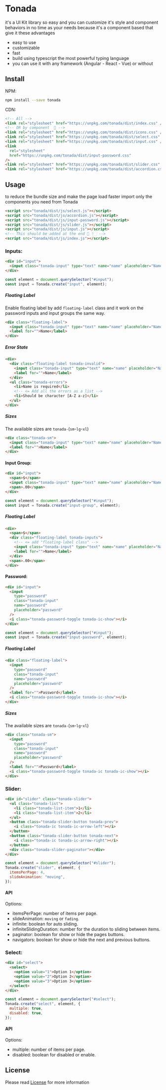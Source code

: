 # Tonada

it's a UI Kit library so easy and you can customize it's style and component behaviors in no time as your needs because it's a component based that give it these advantages

- easy to use
- customizable
- fast
- build using typescript the most powerful typing language
- you can use it with any framework (Angular - React - Vue) or without

## Install

NPM:

```bash
npm install --save tonada
```

CDN:

```html
<!-- All -->
<link rel="stylesheet" href="https://unpkg.com/tonada/dist/index.css" />
<!-- OR by component  🙌 -->
<link rel="stylesheet" href="https://unpkg.com/tonada/dist/icons.css" />
<link rel="stylesheet" href="https://unpkg.com/tonada/dist/select.css" />
<link rel="stylesheet" href="https://unpkg.com/tonada/dist/input.css" />
<link
  rel="stylesheet"
  href="https://unpkg.com/tonada/dist/input-password.css"
/>
<link rel="stylesheet" href="https://unpkg.com/tonada/dist/slider.css" />
<link rel="stylesheet" href="https://unpkg.com/tonada/dist/accordion.css" />
```

## Usage

to reduce the bundle size and make the page load faster import only the components you need from Tonada

```html
<script src="tonada/dist/js/select.js"></script>
<script src="tonada/dist/js/accordion.js"></script>
<script src="tonada/dist/js/input-password.js"></script>
<script src="tonada/dist/js/slider.js"></script>
<script src="tonada/dist/js/input.js"></script>
<!-- This should be added at the end 🚫 👇🏻 -->
<script src="tonada/dist/js/index.js"></script>
```

### Inputs:

```html
<div id="input">
  <input class="tonada-input" type="text" name="name" placeholder="Name" />
</div>
```

```javascript
const element = document.querySelector("#input");
const input = Tonada.create("input", element);
```

##### Floating Label

Enable floating label by add `floating-label` class and it work on the password inputs and input groups the same way.

```html
<div class="floating-label">
  <input class="tonada-input" type="text" name="name" placeholder="Name" />
  <label for="">Name</label>
</div>
```

##### Error State

```html
<div>
  <div class="floating-label tonada-invalid">
    <input class="tonada-input" type="text" name="name" placeholder="Name" />
    <label for="">Name</label>
  </div>
  <ul class="tonada-errors">
    <li>Name is required</li>
    <!-- <= Add all the errors as a list -->
    <li>Should be character [A-Z a-z]</li>
  </ul>
</div>
```

##### Sizes
The available sizes are `tonada-`(`sm`-`lg`-`xl`)
```html
<div class="tonada-sm">
  <input class="tonada-input" type="text" name="name" placeholder="Name" />
  <label for="">Name</label>
</div>
```

#### Input Group:

```html
<div id="input">
  <span>$</span>
  <input class="tonada-input" type="text" name="name" placeholder="Name" />
  <span>.00</span>
</div>
```

```javascript
const element = document.querySelector("#input");
const input = Tonada.create("input-group", element);
```

##### Floating Label

```html
<div>
  <span>$</span>
  <div class="floating-label tonada-inputs">
    <!-- <= add "floating-label class" -->
    <input class="tonada-input" type="text" name="name" placeholder="Name" />
    <label for="">Name</label>
  </div>
  <span>.00</span>
</div>
```

#### Password:

```html
<div id="input">
  <input
    type="password"
    class="tonada-input"
    name="password"
    placeholder="password"
  />
  <i class="tonada-password-toggle tonada-ic-show"></i>
</div>
```

```javascript
const element = document.querySelector("#input");
const input = Tonada.create("input-password", element);
```

##### Floating Label

```html
<div class="floating-label">
  <input
    type="password"
    class="tonada-input"
    name="password"
    placeholder="password"
  />
  <label for="">Password</label>
  <i class="tonada-password-toggle tonada-ic-show"></i>
</div>
```

##### Sizes
The available sizes are `tonada-`(`sm`-`lg`-`xl`)
```html
<div class="tonada-sm">
  <input
    type="password"
    class="tonada-input"
    name="password"
    placeholder="password"
  />
  <label for="">Password</label>
  <i class="tonada-password-toggle tonada-ic tonada-ic-show"></i>
</div>
```

### Slider:

```html
<div id="slider" class="tonada-slider">
  <ul class="tonada-list">
    <li class="tonada-list-item">1</li>
    <li class="tonada-list-item">2</li>
  </ul>
  <button class="tonada-slider-button tonada-prev">
    <i class="tonada-ic tonada-ic-arrow-left"></i>
  </button>
  <button class="tonada-slider-button tonada-next">
    <i class="tonada-ic tonada-ic-arrow-right"></i>
  </button>
  <div class="tonada-slider-paginator"></div>
</div>
```

```javascript
const element = document.querySelector("#slider");
Tonada.create("slider", element, {
  itemsPerPage: 4,
  slideAnimation: "moving",
});
```

#### API

Options:

- itemsPerPage: number of items per page.
- slideAnimation: `moving` or `fading`.
- infinite: boolean for auto sliding.
- infiniteSlidingDuration: number for the duration to sliding between items.
- paginator: boolean for show or hide the pages buttons.
- navigators: boolean for show or hide the next and previous buttons.

### Select:

```html
<div id="select">
  <select>
    <option value="1">Option 1</option>
    <option value="2">Option 2</option>
    <option value="3">Option 3</option>
  </select>
</div>
```

```javascript
const element = document.querySelector("#select");
Tonada.create("select", element, {
  multiple: true,
  disabled: true,
});
```

#### API

Options:

- multiple: number of items per page.
- disabled: boolean for disabled or enable.


## License

Please read [License](https://github.com/mahmoudshahin1111/tonada/blob/master/LICENSE.md) for more information
